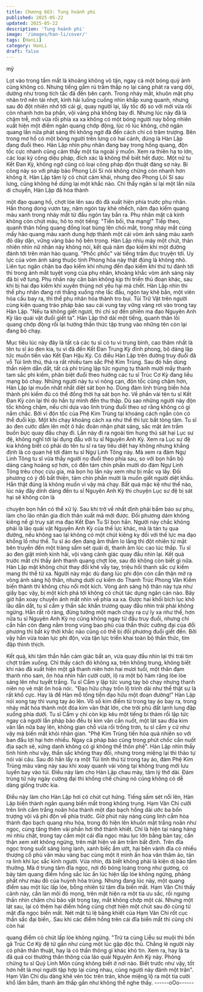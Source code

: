 ```yaml
---
title: Chương 663: Tung hoành phi
published: 2025-05-22
updated: 2025-05-22
description: 'Tung hoành phi'
image: '/images/han-li/cover/'
tags: [HanLi]
category: HanLi
draft: false
---
```


mỹ

Lọt vào trong tầm mắt là khoảng không vô tận, ngay cả một bóng
quỷ ảnh cũng không có. Nhưng tiếng gầm rú trầm thấp nọ lại
càng phát ra vang dội, dường như trong tích tắc đã đến bên cạnh.
Trong nháy mắt, khuôn mặt phụ nhân trở nên tái nhợt, kinh hãi
luống cuống nhìn khắp xung quanh, nhưng sau đó đột nhiên nhớ
tới cái gì, quay người lại, lấy tốc độ so với mới vừa rồi còn nhanh
hơn ba phần, vội vàng phá không bay đi.
Nhưng lúc này đã là chậm trễ, mới vừa rồi phía xa xa không có
một bóng người nay bỗng nhiên xuất hiện một điểm ngân quang
chớp động, lúc rõ lúc không, chờ ngân quang lần nữa phát sáng
thì không ngờ đã đến cách chỉ có trăm trượng.
Bên trong mơ hồ có một bóng người trên lưng có hai cánh, đúng
là Hàn Lập đang đuổi theo.
Hàn Lập nhìn phụ nhân đang bay trong hồng quang, độn tốc cực
nhanh cũng cảm thấy một tia ngoài ý muốn.
Xem ra thiên hạ to lớn, các loại kỳ công diệu pháp, đích xác là
không thể biết hết được. Một nữ tu Kết Đan Kỳ, không ngờ cũng
có loại công pháp độn thuật đáng sợ này.
Bí công này so với pháp bảo Phong Lôi Sí nói không chừng còn
nhanh hơn không ít.
Hàn Lập tâm lý có chút cảm khái, nhưng đeo Phong Lôi Sí sau
lưng, cũng không hề dừng lại một khắc nào.
Chỉ thấy ngân sí lại một lần nữa di chuyển, Hàn Lập đã hóa thành

một đạo quang hồ, chợt lóe lên sau đó đã xuất hiện phía trước
phụ nhân. Hắn thong dong vươn tay, năm ngón tay khẻ nhếch,
năm đạo kiếm quang màu xanh trong nháy mắt từ đầu ngón tay
bắn ra.
Phụ nhân mặt cả kinh không còn chút máu, hô to một tiếng: "Tiền
bối, tha mạng!"
Tiếp theo, quanh thân hồng quang đồng loạt bùng lên chói mắt,
trong nháy mắt cùng mấy hào quang màu xanh dung hợp thành
một cái vòm ánh sáng màu xanh đỏ dày dặn, vững vàng bảo hộ
bên trong.
Hàn Lập nhíu mày một chút, thản nhiên nhìn nữ nhân này không
nói, kết quả năm đạo kiếm khí một đường đánh tới trên màn hào
quang.
"Phốc phốc" vài tiếng trầm đục truyện tới.
Uy lực của vòm ánh sáng thuộc tính Phong hỏa này thật đúng là
không nhỏ. Liên tục ngăn chặn ba đạo kiếm khí nhưng đến đạo
kiếm khí thứ tư đánh tới thì trong ánh mắt tuyệt vọng của phụ
nhân, khoảng khắc vòm ánh sáng này đã bị vỡ tung.
Phụ nhân này căn bản không kịp thi triển thủ đoạn khác, sau khi
bị hai đạo kiếm khí xuyên thủng nơi yếu hại mà chết.
Hàn Lập nhìn thi thể phụ nhân đang rơi thẳng xuống nhẹ lắc đầu,
ngón tay khẽ bắn, một viên hỏa cầu bay ra, thi thể phụ nhân hóa
thành tro bụi.
Túi Trữ Vật trên người cùng kiện quang tráo pháp bảo sau cái
vung tay vững vàng rơi vào trong tay Hàn Lập.
"Nếu ta không giết ngươi, thì chỉ sợ đến phiên ma đạo Nguyên
Anh Kỳ lão quái vật đuổi giết ta".
Hàn Lập thở dài một tiếng, quanh thân lôi quang chớp động rồi lại
hướng thần thức tập trung vào những tên còn lại đang bỏ chạy.

Mục tiêu lúc này đây là tất cả các tu sĩ có tu vi trung bình, cao
thâm nhất là tên tu sĩ áo đen kia, tu vi đã đến Kết Đan Trung Kỳ
đỉnh phong, bộ dáng lập tức muốn tiến vào Kết Đan Hậu Kỳ.
Có điều Hàn Lập trên đường truy đuổi đã vỗ Túi linh thú, thả ra rất
nhiều tam sắc Phệ Kim Trùng. Sau đó hắn dùng thần niệm dẫn
dắt, tất cả phi trùng lập tức ngưng tụ thành mười mấy thanh tam
sắc phi kiếm, phân biệt đuổi theo hướng các tu sĩ Trúc Cơ Kỳ
đang liều mạng bỏ chạy.
Những người này tu vi nông cạn, độn tốc cũng chậm hơn, Hàn
Lập lại muốn nhất nhất diệt sát bọn họ. Dùng đám linh trùng biến
hóa thành phi kiếm đủ có thể đồng thời hạ sát bọn họ.
Về phần vài tên tu sĩ Kết Đan Kỳ còn lại thì do hắn tự mình đến
thu thập.
Dù sao những người này độn tốc không chậm, nếu chỉ dựa vào
linh trùng đuổi theo sợ rằng không có gì nắm chắc. Bởi vì độn tốc
của Phệ Kim Trùng tại khoảng cách ngắn còn có thể đuổi kịp. Một
khi chạy khoảng cách xa như thế thì lực bất tòng tâm.
Tu sĩ áo đen cước dẫm lên một ô hắc đoản nhận phát sáng, sắc
mặt âm trầm buồn bực quay đầu chạy đi.
Lần này đi ra ngoài tìm hung thủ sát hại Lục sư đệ, không nghĩ tới
lại đụng đầu với tu sĩ Nguyên Anh Kỳ. Xem ra Lục sư đệ kia
không biết có phải do tên tu sĩ ra tay tiêu diệt hay không nhưng
khẳng định là có quan hệ tới đám tu sĩ Ngự Linh Tông này.
Mà xem ra đám Ngự Linh Tông tu sĩ vừa thấy người nọ đuổi theo
phía sau, so với bọn hắn bộ dáng càng hoảng sợ hơn, có đến tám
chín phần mười do đám Ngự Linh Tông trêu chọc cừu gia, mà
bọn họ lần này xem như bị mắc vạ lây.
Đối phương có ý đồ bất thiện, tám chín phần mười là muốn giết
người diệt khẩu. Hắn thật đúng là không muốn vì vậy mà chạy.
Bất quá mặc kệ như thế nào, lúc này đây dính dáng đến tu sĩ
Nguyên Anh Kỳ thì chuyện Lục sư đệ bị sát hại sẽ không còn là

chuyện bọn hắn có thể xử lý.
Sau khi trở về nhất định phải bẩm báo sư phụ, làm cho lão nhân
gia đích thân xuất mã mới được.
Đối phương dám không kiêng nể gì truy sát ma đạo Kết Đan Tu
Sĩ bọn hắn. Người này chắc không phải là lão quái vật Nguyên
Anh Kỳ của thế lực khác, mà là tán tu qua đường, nếu không sao
lại không có một chút kiêng kỵ đối với thế lực ma đạo khổng lồ
như thế.
Tu sĩ áo đen đang âm thầm lo lắng thì đột nhiên từ mặt bên truyền
đến một tràng sấm sét quái dị, thanh âm lúc cao lúc thấp.
Tu sĩ áo đen giật mình kinh hãi, vội vàng cảnh giác quay đầu nhìn
lại. Kết quả trước mắt chỉ thấy ánh thanh quang chợt lóe, sau đó
không còn biết gì nữa.
Hàn Lập mặt không chút thay đổi khẽ vẫy tay, triệu hồi thanh sắc
cự kiếm mang thi thể từ xa.
Người này mặc dù đang lúc phi độn còn cẩn thận mở ra vòng ánh
sáng hộ thân, nhưng dưới cự kiếm do Thanh Trúc Phong Vân
Kiếm biến thành thì không chịu nổi một kích. Vòng ánh sáng hộ
thân này tựa như giấy bạc vậy, bị một kích phá tới không có chút
tác dụng ngăn cản nào.
Bây giờ hắn xoay chuyển ánh mắt nhìn về phía xa xa.
Được hai khối bích lục khô lâu dẫn dắt, tu sĩ cẩm y thần sắc khẩn
trương quay đầu nhìn trái phải không ngừng.
Hắn rất rõ ràng, đừng tưởng một mạch chạy ra cự ly xa như thế,
hơn nữa tu sĩ Nguyên Anh Kỳ nọ cũng không ngay từ đầu truy
đuổi, nhưng chỉ cần hắn còn đang nằm trong vùng bao phủ của
thần thức cường đại của đối phương thì bất kỳ thời khắc nào
cũng có thể bị đối phương đuổi giết đến.
Bởi vậy hắn vừa toàn lực phi độn, vừa tận lực triển khai toàn bộ
thần thức, tim đập thình thịch.

Kết quả, khi tâm thần hắn cảm giác bất an, vừa quay đầu nhìn lại
thì trái tim chợt trầm xuống.
Chỉ thấy cách đó không xa, trên không trung, không biết khi nào
đã xuất hiện một gã thanh niên hơn hai mươi tuổi, một thân đạm
thanh nho sam, ôn hòa nhìn hắn cười cười, lộ ra một bộ hàm
răng lòe lòe sáng lên như tuyết trắng.
Tu sĩ Cẩm y lập tức vung tay bỏ chạy nhưng thanh niên nọ vẻ mặt
ôn hoà nói:.
"Đạo hữu chạy trốn lộ trình dài như thế thật sự là rất khổ cực. Hay
là để Hàn mỗ tống tiễn đạo hữu một đoạn đường!"
Hàn Lập nói xong tay thì vung tay áo lên.
Vô số kim điểm từ trong tay áo bay ra, trong nháy mắt hóa thành
một đóa kim vân thật lớn, che trời phủ đất lạnh lung đập xuống
phía dưới.
Tu sĩ Cẩm y chỉ còn kịp kêu một tiếng bi thảm rồi lập tức ngay cả
người lẫn pháp bảo đều bị kim vân cắn nuốt, một lát sau đóa kim
vân lần nữa bay lên, không gian chỗ vừa rồi trống trơn, tu sĩ cẩm
y cứ như vậy mà biến mất khỏi nhân gian.
"Phệ Kim Trùng tiến hóa quả nhiên so với ban đầu lợi hại hơn
nhiều. Ngay cả pháp bảo cũng trong phút chốc cắn nuốt địa sạch
sẽ, xứng danh không có gì không thể thôn phệ".
Hàn Lập nhìn thấy tình hình như vậy, thần sắc không thay đổi,
nhưng trong miệng lại thì thào tự nói vài câu.
Sau đó hắn lấy ra một Túi linh thú từ trong tay áo, đám Phệ Kim
Trùng màu vàng này sau khi xoay quanh vài vòng tại không trung
mới lưu luyến bay vào túi. Điều này làm cho Hàn Lập chau mày,
tâm lý thở dài.
Đám trùng tử này ngày cường đại thì khống chế chúng nó cũng
không có dễ dàng giống trước kia.

Điều này làm cho Hàn Lập hơi có chút cụt hứng.
Tiếng sấm sét nổi lên, Hàn Lập biến thành ngân quang biến mất
trong không trung.
Hạm Vân Chi cưỡi trên linh cầm trắng noãn hóa thành một đạo
bạch hồng dài ước ba bốn trượng vội vã phi độn về phía trước.
Giờ phút này nàng cùng linh cầm hòa thành đạo bạch quang nhu
hòa, trong đó hiện lên khuôn mặt trắng noãn như ngọc, cùng tăng
thêm vài phần hơi thở thánh khiết.
Chỉ là hiện tại nàng hàng mi nhíu chặt, trong tay cầm một cái đĩa
ngọc màu lục lớn bằng bàn tay, cẩn thận xem xét không ngừng,
trên mặt hiện vẻ âm trầm bất định.
Trên đĩa ngọc trong suốt sáng long lanh, xanh biếc ẩm ướt, hai
bên vành đĩa có nhiều thượng cổ phù văn màu vàng bạc cùng
một ít minh ấn hoa văn thâm ảo, tản ra linh khí lục sắc kinh người.
Vừa nhìn, đã biết không phải là kiện dị bảo tầm thường.
Mà ở trung tâm đĩa ngọc, nơi đó bóng loáng trong như gương, có
bảy tám quang điểm hồng sắc lúc ẩn lúc hiện lấp lóe không
ngừng, phảng phất như màu đỏ của huỳnh hỏa trùng.
Nhưng đang lúc này, một quang điểm sau một lúc lấp lóe, bỗng
nhiên từ tâm đĩa biến mất.
Hạm Vân Chi thấy cảnh này, cắn làn môi đỏ mọng, trên mặt hiện
ra một tia ưu sắc, rồi ngưng thần nhìn chăm chú bảo vật trong tay,
mắt không chớp một cái.
Nhưng một lát sau, lại có thêm hai điểm hồng cũng chợt hiện một
chút sau đó cũng từ mặt đĩa ngọc biến mất.
Nét mặt tú lệ băng khiết của Hạm Vân Chi rốt cục thần sắc đại
biến,.
Sau khi các điểm hồng trên cái đĩa biến mất thì cũng chỉ còn hai

quang điểm có chút lấp lóe không ngừng.
"Trừ ta cùng Liễu sư muội thì bốn gã Trúc Cơ Kỳ đệ tử gần như
cùng một lúc gặp độc thủ. Chẳng lẽ người này có phân thân thuật,
hay là có thần thông gì khác khó tin. Xem ra, hay là ta đã quá coi
thường thần thông của lão quái Nguyên Anh Kỳ này. Phỏng
chừng tu sĩ Quỷ Linh Môn cũng không biết ở nơi nào. Biết trước
như vậy, tốt hơn hết là mọi người tập hợp lại cùng nhau, cùng
người này đánh một trận".
Hạm Vân Chi dịu dàng khẽ vén tóc trên trán, khóe miệng lộ ra một
tia cười khổ lẩm bẩm, thanh âm thấp gần như không thể nghe
thấy.
------oOo------
